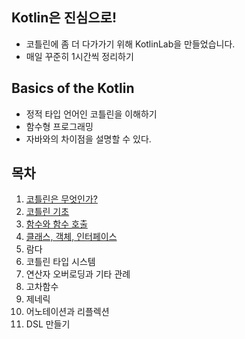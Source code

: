 ## Kotlin은 진심으로!
- 코틀린에 좀 더 다가가기 위해 KotlinLab을 만들었습니다.
- 매일 꾸준히 1시간씩 정리하기

## Basics of the Kotlin 
- 정적 타입 언어인 코틀린을 이해하기
- 함수형 프로그래밍
- 자바와의 차이점을 설명할 수 있다.

## 목차
1. [코틀린은 무엇인가?](https://wooded-aphid-86c.notion.site/1-1fa1a173ac8844369aeb2a11d42eeb4c?pvs=4)
2. [코틀린 기초](https://www.notion.so/2-5fe8d92f35d5417c837c3ad408446dc5)
3. [함수와 함수 호출](https://wooded-aphid-86c.notion.site/3-80871557a2d347b6a2593b692411cf7f?pvs=4)
4. [클래스, 객체, 인터페이스](https://wooded-aphid-86c.notion.site/4-4163fed31cec4b54a35d017e79786526?pvs=4)
5. 람다
6. 코틀린 타입 시스템
7. 연산자 오버로딩과 기타 관례
8. 고차함수
9. 제네릭
10. 어노테이션과 리플렉션
11. DSL 만들기
